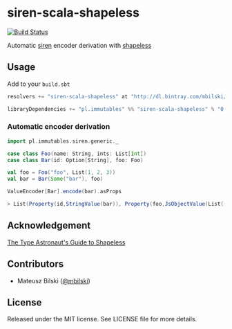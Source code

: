 # siren-scala-shapeless

[![Build Status](https://travis-ci.org/mbilski/siren-scala-shapeless.svg)](https://travis-ci.org/mbilski/siren-scala-shapeless)

Automatic [siren](https://github.com/yetu/siren-scala) encoder derivation with [shapeless](https://github.com/milessabin/shapeless)

## Usage

Add to your `build.sbt`
```scala
resolvers += "siren-scala-shapeless" at "http://dl.bintray.com/mbilski/maven/"

libraryDependencies += "pl.immutables" %% "siren-scala-shapeless" % "0.0.1"
```

### Automatic encoder derivation

```scala
import pl.immutables.siren.generic._

case class Foo(name: String, ints: List[Int])
case class Bar(id: Option[String], foo: Foo)

val foo = Foo("foo", List(1, 2, 3))
val bar = Bar(Some("bar"), foo)

ValueEncoder[Bar].encode(bar).asProps

> List(Property(id,StringValue(bar)), Property(foo,JsObjectValue(List((name,StringValue(foo)), (ints,JsArrayValue(List(NumberValue(1), NumberValue(2), NumberValue(3))))))))
```

## Acknowledgement

[The Type Astronaut's Guide to Shapeless](https://github.com/underscoreio/shapeless-guide)

## Contributors

+ Mateusz Bilski ([@mbilski](https://github.com/mbilski/))

## License

Released under the MIT license. See LICENSE file for more details.
